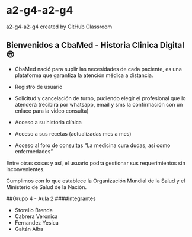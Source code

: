 # a2-g4-a2-g4
a2-g4-a2-g4 created by GitHub Classroom

## Bienvenidos a CbaMed - Historia Clinica Digital 😎

- CbaMed nació para suplir las necesidades de cada paciente, es una plataforma que garantiza la atención médica a distancia.

- Registro de usuario
- Solicitud y cancelación de turno, pudiendo elegir el profesional que lo atenderá (recibirá por whatsapp, email y sms la confirmación con un enlace para la video consulta)
- Acceso a su historia clínica 
- Acceso a sus recetas (actualizadas mes a mes)
- Acceso al foro de consultas “La medicina cura dudas, así como enfermedades”

Entre otras cosas y así, el usuario podrá gestionar sus requerimientos sin inconvenientes. 

Cumplimos con lo que establece la Organización Mundial de la Salud y el Ministerio de Salud de la Nación.


##Grupo 4 - Aula 2
####Integrantes


- Storello Brenda
- Cabrera Veronica
- Fernandez Yesica
- Gaitán Alba
      
